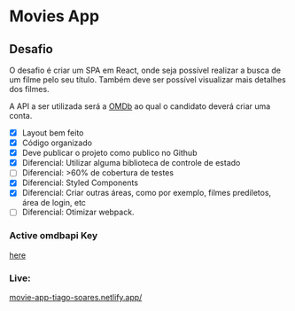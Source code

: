# Movies App
## Desafio

O desafio é criar um SPA em React, onde seja possível realizar a busca de um filme pelo seu título. Também deve ser possível visualizar mais detalhes dos filmes.

A API a ser utilizada será a [OMDb](http://www.omdbapi.com/) ao qual o candidato deverá criar uma conta.

- [x] Layout bem feito
- [x] Código organizado
- [x] Deve publicar o projeto como publico no Github
- [x] Diferencial: Utilizar alguma biblioteca de controle de estado
- [ ] Diferencial: >60% de cobertura de testes
- [x] Diferencial: Styled Components
- [x] Diferencial: Criar outras áreas, como por exemplo, filmes prediletos, área de login, etc
- [ ] Diferencial: Otimizar webpack.

### Active omdbapi Key 
[here](http://www.omdbapi.com/apikey.aspx?VERIFYKEY=4ea417ed-6c79-4b14-a04c-ffcdad8d0369)

### Live:
  [movie-app-tiago-soares.netlify.app/](https://movie-app-tiago-soares.netlify.app/)


